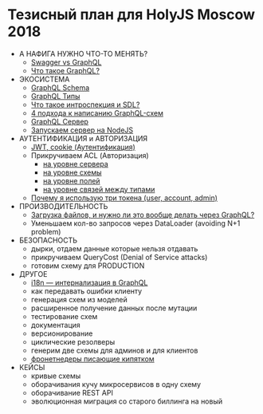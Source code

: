 # Тезисный план для HolyJS Moscow 2018

- А НАФИГА НУЖНО ЧТО-ТО МЕНЯТЬ?
  - [Swagger vs GraphQL](../particles/swagger/README.md)
  - [Что такое GraphQL?](../particles/graphql/README.md)
- ЭКОСИСТЕМА
  - [GraphQL Schema](../particles/graphql/schema/README.md)
  - [GraphQL Типы](../particles/graphql/types/README.md)
  - [Что такое интроспекция и SDL?](../particles/graphql/schema/README.md)
  - [4 подхода к написанию GraphQL-схем](../particles/graphql/schema-build-ways/README.md)
  - [GraphQL Сервер](../particles/graphql/server/README.md)
  - [Запускаем сервер на NodeJS](../particles/graphql/server/README.md)
- АУТЕНТИФИКАЦИЯ и АВТОРИЗАЦИЯ
  - [JWT, cookie (Аутентификация)](../particles/graphql/auth/README.md#sign-in-аутентификация)
  - Прикручиваем ACL (Авторизация)
    - [на уровне сервера](../particles/graphql/auth/README.md#1-авторизация-на-уровне-сервера-apollo-express-koa-и-пр)
    - [на уровне схемы](../particles/graphql/auth/README.md#2-авторизация-на-уровне-graphql-схемы-глобально-на-первых-полях-схемы)
    - [на уровне полей](../particles/graphql/auth/README.md#3-авторизация-на-уровне-полей-в-resolve-методах)
    - [на уровне связей между типами](../particles/graphql/auth/README.md#4-авторизация-на-уровне-связей-между-типами-в-resolve-методах)
  - [Почему я использую три токена (user, account, admin)](../particles/graphql/auth/README.md#почему-я-использую-три-токена-user-account-admin)
- ПРОИЗВОДИТЕЛЬНОСТЬ
  - [Загрузка файлов, и нужно ли это вообще делать через GraphQL?](../particles/graphql/fileUploads/README.md)
  - Уменьшаем кол-во запросов через DataLoader (avoiding N+1 problem)
- БЕЗОПАСНОСТЬ
  - дырки, отдаем данные которые нельзя отдавать
  - прикручиваем QueryCost (Denial of Service attacks)
  - готовим схему для PRODUCTION
- ДРУГОЕ
  - [i18n — интернализация в GraphQL](../particles/graphql/i18n/README.md)
  - как передавать ошибки клиенту
  - генерация схем из моделей
  - расширенное получение данных после мутации
  - тестирование схем
  - документация
  - версионирование
  - циклические резолверы
  - генерим две схемы для админов и для клиентов
  - [фронетнедеры писающие кипятком](../particles/redux/README.md)
- КЕЙСЫ
  - кривые схемы
  - оборачивания кучу микросервисов в одну схему
  - оборачивание REST API
  - эволюционная миграция со старого биллинга на новый
